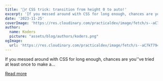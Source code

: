 ```yaml
---
title: '🧙‍♂️ CSS trick: transition from height 0 to auto!'
excerpt: 'If you messed around with CSS for long enough, chances are you''ve tried at least once to make a...'
date: '2023-11-25'
coverImage: 'https://res.cloudinary.com/practicaldev/image/fetch/s--aC7kT794--/c_imagga_scale,f_auto,fl_progressive,h_420,q_auto,w_1000/https://dev-to-uploads.s3.amazonaws.com/uploads/articles/hbw3847pnkekutlrzynb.png'
author:
  name: Koders
  picture: "assets/blog/authors/koders.png"
ogImage:
  url: 'https://res.cloudinary.com/practicaldev/image/fetch/s--aC7kT794--/c_imagga_scale,f_auto,fl_progressive,h_420,q_auto,w_1000/https://dev-to-uploads.s3.amazonaws.com/uploads/articles/hbw3847pnkekutlrzynb.png'
---
```


If you messed around with CSS for long enough, chances are you''ve tried at least once to make a...

[Read more](https://dev.to/francescovetere/css-trick-transition-from-height-0-to-auto-21de)
